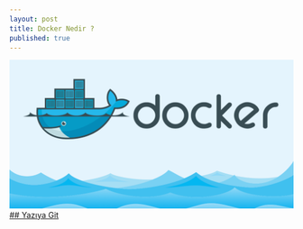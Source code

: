 ```yaml
---
layout: post
title: Docker Nedir ?
published: true
---
```

![docker.png](https://raw.githubusercontent.com/Fcelikq/Fcelikq.github.io/master/_posts/docker.png)
[## Yazıya Git](https://keytorc.com/blog/docker-nedir-ve-ne-icin-kullanilir/)
